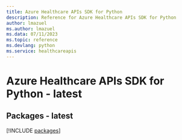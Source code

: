 ```yaml
---
title: Azure Healthcare APIs SDK for Python
description: Reference for Azure Healthcare APIs SDK for Python
author: lmazuel
ms.author: lmazuel
ms.data: 07/11/2023
ms.topic: reference
ms.devlang: python
ms.service: healthcareapis
---
```

# Azure Healthcare APIs SDK for Python - latest
## Packages - latest
[!INCLUDE [packages](healthcare-apis-index.md)]